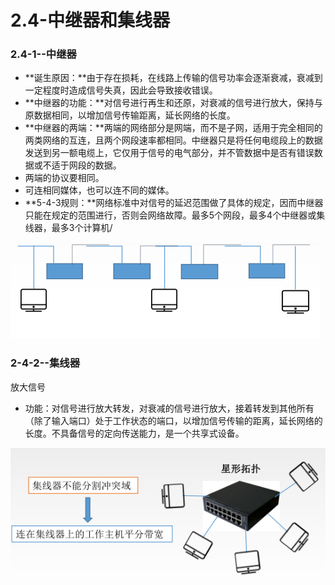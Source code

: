 # 2.4-中继器和集线器

### 2.4-1--中继器

* **诞生原因：**由于存在损耗，在线路上传输的信号功率会逐渐衰减，衰减到一定程度时造成信号失真，因此会导致接收错误。
* **中继器的功能：**对信号进行再生和还原，对衰减的信号进行放大，保持与原数据相同，以增加信号传输距离，延长网络的长度。
* **中继器的两端：**两端的网络部分是网端，而不是子网，适用于完全相同的两类网络的互连，且两个网段速率都相同。中继器只是将任何电缆段上的数据发送到另一额电缆上，它仅用于信号的电气部分，并不管数据中是否有错误数据或不适于网段的数据。
* 两端的协议要相同。
* 可连相同媒体，也可以连不同的媒体。
* **5-4-3规则：**网络标准中对信号的延迟范围做了具体的规定，因而中继器只能在规定的范围进行，否则会网络故障。最多5个网段，最多4个中继器或集线器，最多3个计算机/

![](../../.gitbook/assets/image%20%28246%29.png)

### 2-4-2--集线器

放大信号

* 功能：对信号进行放大转发，对衰减的信号进行放大，接着转发到其他所有（除了输入端口）处于工作状态的端口，以增加信号传输的距离，延长网络的长度。不具备信号的定向传送能力，是一个共享式设备。

![](../../.gitbook/assets/image%20%28122%29.png)



